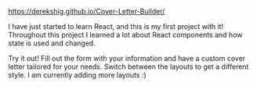 https://derekshig.github.io/Cover-Letter-Builder/

I have just started to learn React, and this is my first project with it! Throughout this project I learned a lot about React components and how state is used and changed.

Try it out! Fill out the form with your information and have a custom cover letter tailored for your needs. Switch between the layouts to get a different style. I am currently adding more layouts :)
